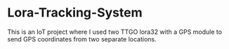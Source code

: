 # Lora-Tracking-System
 This is an IoT project where I used two TTGO lora32 with a GPS module to send GPS coordinates from two separate locations.
